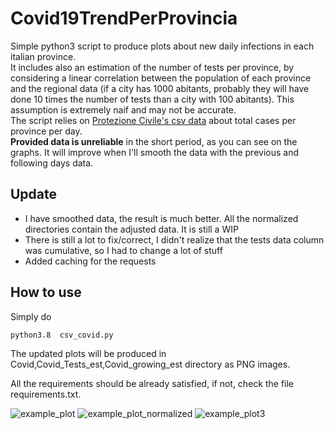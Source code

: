 # Covid19TrendPerProvincia
Simple python3 script to produce plots about new daily infections in each italian province.<br>
It includes also an estimation of the number of tests per province, by considering a linear correlation between the population of each province and the regional data (if a city has 1000 abitants, probably they will have done 10 times the number of tests than a city with 100 abitants). This assumption is extremely naif and may not be accurate. <br>
The script relies on [Protezione Civile's csv data](https://github.com/pcm-dpc/COVID-19/) about total cases per province per day.<br>
__Provided data is unreliable__ in the short period, as you can see on the graphs. It will improve when I'll smooth the data with the previous and following days data.

## Update

 - I have smoothed data, the result is much better. All the normalized directories contain the adjusted data. It is still a WIP
 - There is still a lot to fix/correct, I didn't realize that the tests data column was cumulative, so I had to change a lot of stuff
 - Added caching for the requests


## How to use
Simply do 

```python3.8  csv_covid.py```

The updated plots will be produced in Covid,Covid_Tests_est,Covid_growing_est directory as PNG images.

All the requirements should be already satisfied, if not, check the file requirements.txt.


![example_plot](Covid/Covid%20new%20infections%20per%20day%20in%20Milano%20MI.png)
![example_plot_normalized](Covid_n/Covid%20new%20infections%20per%20day%20in%20Milano%20MI%20normalized.png)
![example_plot3](Covid_growing_est/Covid%20estimated%20growing%20rate%20in%20Milano%20MI.png)

